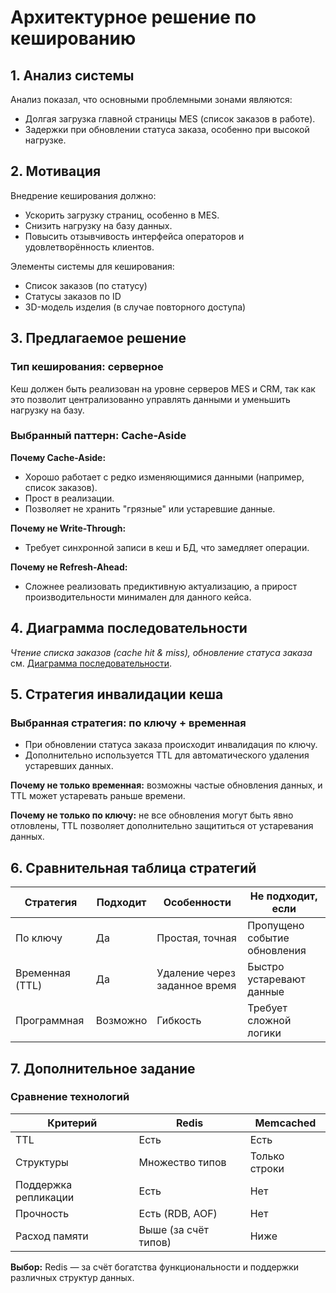 
# Архитектурное решение по кешированию

## 1. Анализ системы

Анализ показал, что основными проблемными зонами являются:

- Долгая загрузка главной страницы MES (список заказов в работе).
- Задержки при обновлении статуса заказа, особенно при высокой нагрузке.

## 2. Мотивация

Внедрение кеширования должно:

- Ускорить загрузку страниц, особенно в MES.
- Снизить нагрузку на базу данных.
- Повысить отзывчивость интерфейса операторов и удовлетворённость клиентов.

Элементы системы для кеширования:

- Список заказов (по статусу)
- Статусы заказов по ID
- 3D-модель изделия (в случае повторного доступа)

## 3. Предлагаемое решение

### Тип кеширования: серверное

Кеш должен быть реализован на уровне серверов MES и CRM, так как это позволит централизованно управлять данными и уменьшить нагрузку на базу.

### Выбранный паттерн: **Cache-Aside**

**Почему Cache-Aside:**
- Хорошо работает с редко изменяющимися данными (например, список заказов).
- Прост в реализации.
- Позволяет не хранить "грязные" или устаревшие данные.

**Почему не Write-Through:**
- Требует синхронной записи в кеш и БД, что замедляет операции.

**Почему не Refresh-Ahead:**
- Сложнее реализовать предиктивную актуализацию, а прирост производительности минимален для данного кейса.

## 4. Диаграмма последовательности

*Чтение списка заказов (cache hit & miss), обновление статуса заказа* см. [Диаграмма последовательности](sequence_diagram.png).

## 5. Стратегия инвалидации кеша

### Выбранная стратегия: **по ключу + временная**

- При обновлении статуса заказа происходит инвалидация по ключу.
- Дополнительно используется TTL для автоматического удаления устаревших данных.

**Почему не только временная:** возможны частые обновления данных, и TTL может устаревать раньше времени.

**Почему не только по ключу:** не все обновления могут быть явно отловлены, TTL позволяет дополнительно защититься от устаревания данных.

## 6. Сравнительная таблица стратегий

| Стратегия         | Подходит | Особенности | Не подходит, если |
|-------------------|----------|-------------|--------------------|
| По ключу          | Да       | Простая, точная | Пропущено событие обновления |
| Временная (TTL)   | Да       | Удаление через заданное время | Быстро устаревают данные |
| Программная       | Возможно | Гибкость | Требует сложной логики |

## 7. Дополнительное задание

### Сравнение технологий

| Критерий     | Redis         | Memcached     |
|--------------|---------------|---------------|
| TTL          | Есть          | Есть          |
| Структуры    | Множество типов | Только строки |
| Поддержка репликации | Есть | Нет            |
| Прочность     | Есть (RDB, AOF) | Нет          |
| Расход памяти | Выше (за счёт типов) | Ниже        |

**Выбор:** Redis — за счёт богатства функциональности и поддержки различных структур данных.
